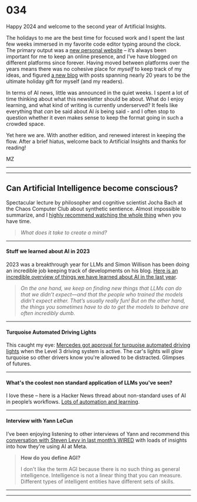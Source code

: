 # 034

Happy 2024 and welcome to the second year of Artificial Insights.

The holidays to me are the best time for focused work and I spent the last few weeks immersed in my favorite code editor typing around the clock. The primary output was a [new personal website](https://www.michellzappa.com) – it’s always been important for me to keep an online presence, and I’ve have blogged on different platforms since forever. Having moved between platforms over the years means there was no cohesive place for _myself_ to keep track of my ideas, and figured [a new blog](https://www.michellzappa.com/blog) with posts spanning nearly 20 years to be the ultimate holiday gift for myself \(and my readers\).

In terms of AI news, little was announced in the quiet weeks. I spent a lot of time thinking about what this newsletter should be about. What do I enjoy learning, and what kind of writing is currently underserved? It feels like everything that _can_ be said about AI _is_ being said - and I often stop to question whether it even makes sense to keep the format going in such a crowded space.

Yet here we are. With another edition, and renewed interest in keeping the flow. After a brief hiatus, welcome back to Artificial Insights and thanks for reading\!

MZ

* * *

* * *

## **Can Artificial Intelligence become conscious?**

Spectacular lecture by philosopher and cognitive scientist Jocha Bach at the Chaos Computer Club about synthetic sentience. Almost impossible to summarize, and I [highly recommend watching the whole thing](https://media.ccc.de/v/37c3-12167-synthetic_sentience) when you have time.

> _What does it take to create a mind?_

* * *

#### Stuff we learned about AI in 2023

2023 was a breakthrough year for LLMs and Simon Willison has been doing an incredible job keeping track of developments on his blog. [Here is an incredible overview of things we have learned about AI in the last year](https://simonwillison.net/2023/Dec/31/ai-in-2023/).

> _On the one hand, we keep on finding new things that LLMs can do that we didn’t expect—and that the people who trained the models didn’t expect either. That’s usually really fun\! But on the other hand, the things you sometimes have to do to get the models to behave are often incredibly dumb._

* * *

#### Turquoise Automated Driving Lights

This caught my eye: [Mercedes got approval for turquoise automated driving lights](https://news.ycombinator.com/item?id=38706072) when the Level 3 driving system is active. The car's lights will glow turquoise so other drivers know you're allowed to be distracted. Glimpses of futures.

* * *

#### What's the coolest non standard application of LLMs you've seen?

I love these – here is a Hacker News thread about non-standard uses of AI in people’s workflows. [Lots of automation and learning](https://news.ycombinator.com/item?id=38742311).

* * *

#### Interview with Yann LeCun

I’ve been enjoying listening to other interviews of Yann and recommend this [conversation with Steven Levy in last month’s WIRED](https://www.wired.com/story/artificial-intelligence-meta-yann-lecun-interview/) with loads of insights into how they're using AI at Meta.

> **How do you define AGI?**
>
> I don't like the term AGI because there is no such thing as general intelligence. Intelligence is not a linear thing that you can measure. Different types of intelligent entities have different sets of skills.

* * *

* * *